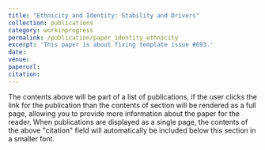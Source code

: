 ```yaml
---
title: "Ethnicity and Identity: Stability and Drivers"
collection: publications
category: workinprogress
permalink: /publication/paper_identity_ethnicity
excerpt: 'This paper is about fixing template issue #693.'
date: 
venue: 
paperurl: 
citation: 
---
```


The contents above will be part of a list of publications, if the user clicks the link for the publication than the contents of section will be rendered as a full page, allowing you to provide more information about the paper for the reader. When publications are displayed as a single page, the contents of the above "citation" field will automatically be included below this section in a smaller font.
